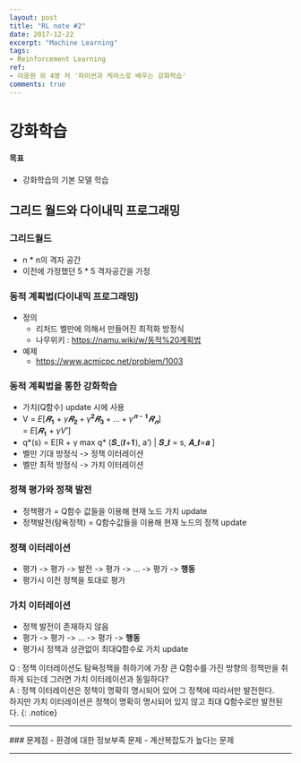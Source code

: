 ```yaml
---
layout: post
title: "RL note #2"
date: 2017-12-22
excerpt: "Machine Learning"
tags:
- Reinforcement Learning
ref:
- 이웅원 외 4명 저 '파이썬과 케라스로 배우는 강화학습'
comments: true
---
```


# 강화학습

#### 목표
- 강화학습의 기본 모델 학습

## 그리드 월드와 다이내믹 프로그래밍
### 그리드월드
- n * n의 격자 공간
- 이전에 가정했던 5 * 5 격자공간을 가정

### 동적 계획법(다이내믹 프로그래밍)
- 정의
  - 리처드 벨만에 의해서 만들어진 최적화 방정식
  - 나무위키 : https://namu.wiki/w/동적%20계획법
- 예제
  - https://www.acmicpc.net/problem/1003

### 동적 계획법을 통한 강화학습
- 가치(Q함수) update 시에 사용
-  V 	=  $E[𝑹_𝟏  + γ 𝑹_𝟐 + γ^𝟐 𝑹_𝟑   + … + γ^{𝒏−𝟏} 𝑹_𝒏]$<br>
  	=   $E[𝑹_𝟏 + γV’]$
-  q*(s)  	= E[R + γ max q* (𝑺_(𝒕+𝟏), a’) | 𝑺_𝒕 = s, 𝑨_𝒕=𝒂 ]
- 벨만 기대 방정식 -> 정책 이터레이션
- 벨만 최적 방정식 -> 가치 이터레이션

### 정책 평가와 정책 발전
- 정책평가 = Q함수 값들을 이용해 현재 노드 가치 update
- 정책발전(탐욕정책) = Q함수값들을 이용해 현재 노드의 정책 update

### 정책 이터레이션
- 평가 -> 평가 -> 발전 -> 평가 -> ... -> 평가 -> **행동**
- 평가시 이전 정책을 토대로 평가

### 가치 이터레이션
- 정책 발전이 존재하지 않음
- 평가 -> 평가 ->  ... -> 평가 -> **행동**
-  평가시 정책과 상관없이 최대Q함수로 가치 update

Q : 정책 이터레이션도 탐욕정책을 취하기에 가장 큰 Q함수를 가진 방향의 정책만을 취하게 되는데 그러면 가치 이터레이션과 동일하다?<br>
A : 정책 이터레이션은 정책이 명확히 명시되어 있어 그 정책에 따라서만 발전한다.<br>
하지만 가치 이터레이션은 정책이 명확히 명시되어 있지 않고 최대 Q함수로만 발전된다.
{: .notice}


<hr/>
### 문제점
- 환경에 대한 정보부족 문제
- 계산복잡도가 높다는 문제

<hr/>
